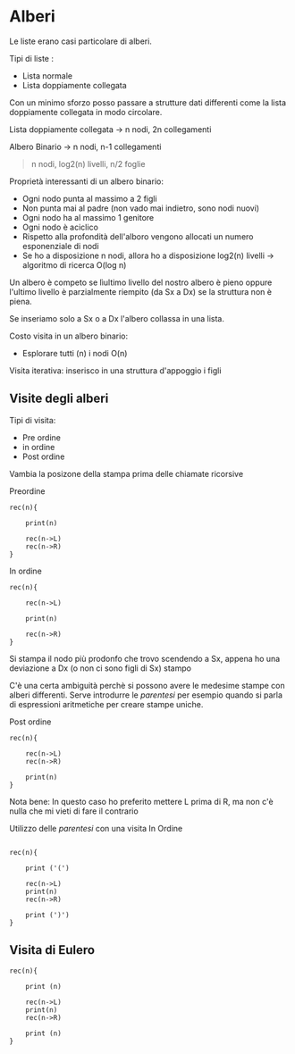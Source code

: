 # Alberi

Le liste erano casi particolare di alberi.

Tipi di liste :
* Lista normale
* Lista doppiamente collegata

Con un minimo sforzo posso passare a strutture dati differenti come la lista doppiamente collegata in modo circolare.

Lista doppiamente collegata -> n nodi, 2n collegamenti

Albero Binario -> n nodi, n-1 collegamenti
> n nodi, log2(n) livelli, n/2 foglie

Proprietà interessanti di un albero binario:
* Ogni nodo punta al massimo a 2 figli
* Non punta mai al padre (non vado mai indietro, sono nodi nuovi)
* Ogni nodo ha al massimo 1 genitore
* Ogni nodo è aciclico
* Rispetto alla profondità dell'alboro vengono allocati un numero esponenziale di nodi
* Se ho a disposizione n nodi, allora ho a disposizione log2(n) livelli -> algoritmo di ricerca O(log n)

Un albero è competo se lìultimo livello del nostro albero è pieno oppure l'ultimo livello è parzialmente riempito (da Sx a Dx) se la struttura non è piena.

Se inseriamo solo a Sx o a Dx l'albero collassa in una lista.

Costo visita in un albero binario:
* Esplorare tutti (n) i nodi O(n)

Visita iterativa: inserisco in una struttura d'appoggio i figli

## Visite degli alberi

Tipi di visita:
* Pre ordine
* in ordine 
* Post ordine

Vambia la posizone della stampa prima delle chiamate ricorsive

Preordine
```
rec(n){

    print(n)

    rec(n->L)
    rec(n->R)
}
```

In ordine
```
rec(n){

    rec(n->L)

    print(n)

    rec(n->R)
}
```
Si stampa il nodo più prodonfo che trovo scendendo a Sx, appena ho una deviazione a Dx (o non ci sono figli di Sx) stampo

C'è una certa ambiguità perchè si possono avere le medesime stampe con alberi differenti. Serve introdurre le *parentesi* per esempio quando si parla di espressioni aritmetiche per creare stampe uniche.


Post ordine
```
rec(n){

    rec(n->L)
    rec(n->R)

    print(n)
}
```
Nota bene: In questo caso ho preferito mettere L prima di R, ma non c'è nulla che mi vieti di fare il contrario


Utilizzo delle *parentesi* con una visita In Ordine
```

rec(n){

    print ('(')

    rec(n->L)
    print(n)
    rec(n->R)

    print (')')
}
```

## Visita di Eulero 

```
rec(n){

    print (n)

    rec(n->L)
    print(n)
    rec(n->R)

    print (n)
}

```